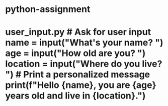 # python-assignment
# user_input.py  # Ask for user input name = input("What's your name? ") age = input("How old are you? ") location = input("Where do you live? ")  # Print a personalized message print(f"Hello {name}, you are {age} years old and live in {location}.")
